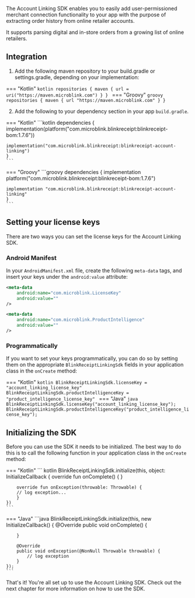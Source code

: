 
The Account Linking SDK enables you to easily add user-permissioned merchant connection functionality to your app with the purpose of extracting order history from online retailer accounts.

It supports parsing digital and in-store orders from a growing list of online retailers.

## Integration

1. Add the following maven repository to your build.gradle or settings.gradle, depending on your implementation:

=== "Kotlin"
    ```kotlin
     repositories {
       maven { url = uri("https://maven.microblink.com") }
     }
    ```
=== "Groovy"
    ```groovy
     repositories {
       maven { url "https://maven.microblink.com" }
     }
    ```

2. Add the following to your dependency section in your app `build.gradle`.

=== "Kotlin"
    ```kotlin
    dependencies {
    implementation(platform("com.microblink.blinkreceipt:blinkreceipt-bom:1.7.6"))

    implementation("com.microblink.blinkreceipt:blinkreceipt-account-linking")
    }
    ```
=== "Groovy"
    ```groovy
    dependencies {
    implementation platform("com.microblink.blinkreceipt:blinkreceipt-bom:1.7.6")

    implementation "com.microblink.blinkreceipt:blinkreceipt-account-linking"
    }
    ```

## Setting your license keys

There are two ways you can set the license keys for the Account Linking SDK.

### Android Manifest

In your `AndroidManifest.xml` file, create the following `meta-data` tags, and insert your keys under the `android:value` attribute:

```xml
<meta-data
    android:name="com.microblink.LicenseKey"
    android:value=""
/>

<meta-data
    android:name="com.microblink.ProductIntelligence"
    android:value=""
/>
```

### Programmatically

If you want to set your keys programmatically, you can do so by setting them on the appropriate `BlinkReceiptLinkingSdk` fields in your application class in the `onCreate` method:

=== "Kotlin"
    ```kotlin
    BlinkReceiptLinkingSdk.licenseKey = "account_linking_license_key"
    BlinkReceiptLinkingSdk.productIntelligenceKey = "product_intelligence_license_key"
    ```
=== "Java"
    ```java
    BlinkReceiptLinkingSdk.licenseKey("account_linking_license_key");
    BlinkReceiptLinkingSdk.productIntelligenceKey("product_intelligence_license_key");
    ```

## Initializing the SDK

Before you can use the SDK it needs to be initialized. The best way to do this is to call the following function in your application class in the
`onCreate` method:

=== "Kotlin"
    ``` kotlin
    BlinkReceiptLinkingSdk.initialize(this, object: InitializeCallback {
        override fun onComplete() {
        }

        override fun onException(throwable: Throwable) {
        // log exception...
        }
    })
    ```
=== "Java"
    ```java
    BlinkReceiptLinkingSdk.initialize(this, new InitializeCallback() {
        @Override
        public void onComplete() {

        }

        @Override
        public void onException(@NonNull Throwable throwable) {
            // log exception
        }
    });
    ```

That's it! You're all set up to use the Account Linking SDK. Check out the next chapter for more information on how to use the SDK.

